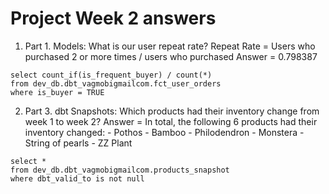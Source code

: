 # Project Week 2 answers

1) Part 1. Models: What is our user repeat rate?
Repeat Rate = Users who purchased 2 or more times / users who purchased
Answer = 0.798387

```
select count_if(is_frequent_buyer) / count(*)
from dev_db.dbt_vagmobigmailcom.fct_user_orders
where is_buyer = TRUE
```

2) Part 3. dbt Snapshots: Which products had their inventory change from week 1 to week 2? 
Answer = In total, the following 6 products had their inventory changed:
        - Pothos
        - Bamboo
        - Philodendron
        - Monstera
        - String of pearls
        - ZZ Plant

```
select *
from dev_db.dbt_vagmobigmailcom.products_snapshot
where dbt_valid_to is not null
```